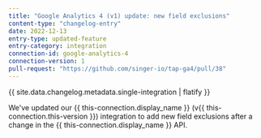 ```yaml
---
title: "Google Analytics 4 (v1) update: new field exclusions"
content-type: "changelog-entry"
date: 2022-12-13
entry-type: updated-feature
entry-category: integration
connection-id: google-analytics-4
connection-version: 1
pull-request: "https://github.com/singer-io/tap-ga4/pull/38"
---
```

{{ site.data.changelog.metadata.single-integration | flatify }}

We've updated our {{ this-connection.display_name }} (v{{ this-connection.this-version }}) integration to add new field exclusions after a change in the {{ this-connection.display_name }} API.
